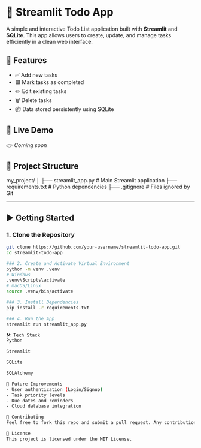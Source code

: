 # 📝 Streamlit Todo App

A simple and interactive Todo List application built with **Streamlit** and **SQLite**. This app allows users to create, update, and manage tasks efficiently in a clean web interface.


## 🔧 Features

- ✅ Add new tasks
- 🟩 Mark tasks as completed
- ✏️ Edit existing tasks
- 🗑️ Delete tasks
- 📦 Data stored persistently using SQLite


## 🚀 Live Demo

👉 *Coming soon* 


## 📁 Project Structure

my_project/
│
├── streamlit_app.py # Main Streamlit application
├── requirements.txt # Python dependencies
├── .gitignore # Files ignored by Git



---

## ▶️ Getting Started

### 1. Clone the Repository

```bash
git clone https://github.com/your-username/streamlit-todo-app.git
cd streamlit-todo-app

### 2. Create and Activate Virtual Environment
python -m venv .venv
# Windows
.venv\Scripts\activate
# macOS/Linux
source .venv/bin/activate

### 3. Install Dependencies
pip install -r requirements.txt

### 4. Run the App
streamlit run streamlit_app.py

🛠 Tech Stack
Python

Streamlit

SQLite

SQLAlchemy

📌 Future Improvements
- User authentication (Login/Signup)
- Task priority levels
- Due dates and reminders
- Cloud database integration

🙌 Contributing
Feel free to fork this repo and submit a pull request. Any contributions are welcome!

📄 License
This project is licensed under the MIT License.


